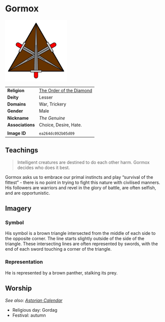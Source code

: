 # Gormox

<img src="https://raw.githubusercontent.com/jesskelsall/astarus-images/main/symbols/ea264dc092b05d09.png" height="200" />

|||
| --- | --- |
| **Religion** | [The Order of the Diamond](../the-order-of-the-diamond.md) |
| **Deity** | Lesser |
| **Domains** | War, Trickery |
| **Gender** | Male |
| **Nickname** | *The Genuine* |
| **Associations** | Choice, Desire, Hate. |
|||
| **Image ID** | `ea264dc092b05d09` |

## Teachings

> Intelligent creatures are destined to do each other harm. Gormox decides who does it best.

Gormox asks us to embrace our primal instincts and play “survival of the fittest” - there is no point in trying to fight this nature with civilised manners. His followers are warriors and revel in the glory of battle, are often selfish, and are opportunistic.

## Imagery

### Symbol

His symbol is a brown triangle intersected from the middle of each side to the opposite corner. The line starts slightly outside of the side of the triangle. These intersecting lines are often represented by swords, with the end of each sword touching a corner of the triangle.

### Representation

He is represented by a brown panther, stalking its prey.

## Worship

*See also: [Astorian Calendar](../../history/astorian-calendar.md)*

- Religious day: Gordag
- Festival: autumn
